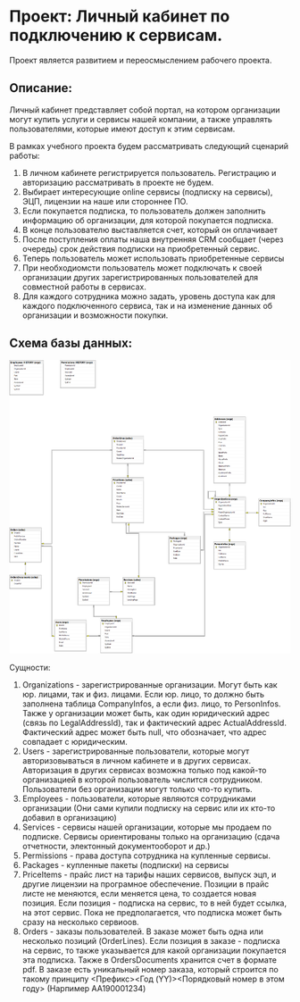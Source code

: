 # Проект: Личный кабинет по подключению к сервисам. 

Проект является развитием и переосмыслением рабочего проекта.

## Описание: 
Личный кабинет представляет собой портал, на котором организации могут купить услуги и сервисы нашей компании, а также управлять пользователями, которые имеют доступ к этим сервисам.  

В рамках учебного проекта будем рассматривать следующий сценарий работы:
1. В личном кабинете регистрируется пользователь. Регистрацию и авторизацию рассматривать в проекте не будем.
2. Выбирает интересующие online сервисы (подписку на сервисы), ЭЦП, лицензии на наше или стороннее ПО.
3. Если покупается подписка, то пользователь должен заполнить информацию об организации, для которой покупается подписка.
4. В конце пользователю выставляется счет, который он оплачивает
5. После поступления оплаты наша внутренняя CRM сообщает (через очередь) срок действия подписки на приобретенный сервис.
6. Теперь пользователь может использовать приобретенные сервисы
7. При необходиомсти пользователь может подключать к своей организации других зарегистрированных пользователей для совместной работы в сервисах.
8. Для каждого сотрудника можно задать, уровень доступа как для каждого подключенного сервиса, так и на изменение данных об организации и возможности покупки.


## Схема базы данных:

![database_scheme]

Сущности:
1. Organizations - зарегистрированные организации. Могут быть как юр. лицами, так и физ. лицами. 
Если юр. лицо, то должно быть заполнена таблица CompanyInfos, а если физ. лицо, то PersonInfos.
Также у организации может быть, как один юридический адрес (связь по LegalAddressId), так и фактический адрес ActualAddressId. Фактический адрес может быть null, что обозначает, что адрес совпадает с юридическим.
2. Users - зарегистрированные пользователи, которые могут авторизовываться в личном кабинете и в других сервисах. Авторизация в других сервисах возможна только под какой-то организацией в которой пользователь числится сотрудником. Пользователи без организации могут только что-то купить.
3. Employees - пользователи, которые являются сотрудниками организации (Они сами купили подписку на сервис или их кто-то добавил в организацию)
4. Services - сервисы нашей организации, которые мы продаем по подписке. Сервисы ориентированы только на организацию (сдача отчетности, электонный документооборот и др.)
5. Permissions - права доступа сотрудника на купленные сервисы.
6. Packages - купленные пакеты (подписки) на сервисы
7. PriceItems - прайс лист на тарифы наших сервисов, выпуск эцп, и другие лицензии на програмное обеспечение. Позиции в прайс листе не меняются, если меняется цена, то создается новая позиция.
Если позиция - подписка на сервис, то в ней будет ссылка, на этот сервис. Пока не предполагается, что подписка может быть сразу на несколько сервиоов.
8. Orders - заказы пользователей. В заказе может быть одна или несколько позиций (OrderLines). Если позиция в заказе - подписка на сервис, то также указывается для какой организации покупается эта подписка. Также в OrdersDocuments хранится счет в формате pdf.
В заказе есть уникальный номер заказа, который строится по такому принципу <Префикс><Год (YY)><Порядковый номер в этом году> (Нарпимер AA190001234)


[database_scheme]: images/database_scheme.png